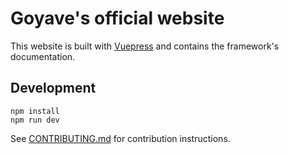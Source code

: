 # Goyave's official website

This website is built with [Vuepress](https://vuepress.vuejs.org/) and contains the framework's documentation.

## Development

```
npm install
npm run dev
```

See [CONTRIBUTING.md](.github/CONTRIBUTING.md) for contribution instructions.